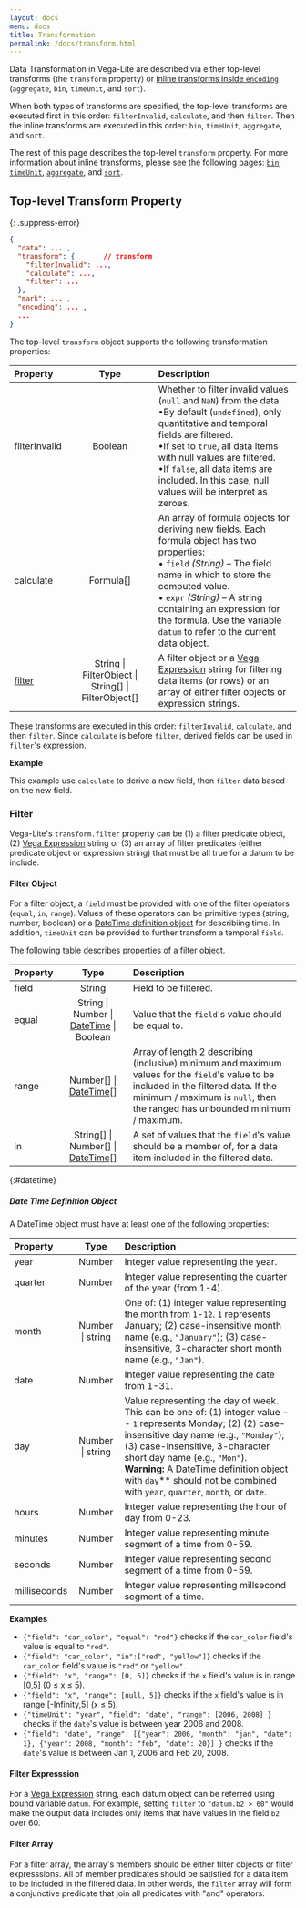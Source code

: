 ```yaml
---
layout: docs
menu: docs
title: Transformation
permalink: /docs/transform.html
---
```


Data Transformation in Vega-Lite are described via either top-level transforms (the `transform` property) or [inline transforms inside `encoding`](encoding.html#inline) (`aggregate`, `bin`, `timeUnit`, and `sort`).

When both types of transforms are specified, the top-level transforms are executed first in this order: `filterInvalid`, `calculate`, and then `filter`. Then the inline transforms are executed in this order: `bin`, `timeUnit`, `aggregate`, and `sort`.

The rest of this page describes the top-level `transform` property. For more information about inline transforms, please see the following pages: [`bin`](bin.html), [`timeUnit`](timeUnit.html), [`aggregate`](aggregate.html), and [`sort`](sort.html).

## Top-level Transform Property

{: .suppress-error}
```json
{
  "data": ... ,
  "transform": {       // transform
    "filterInvalid": ...,
    "calculate": ...,
    "filter": ...
  },
  "mark": ... ,
  "encoding": ... ,
  ...
}
```

The top-level `transform` object supports the following transformation properties:

| Property      | Type          | Description    |
| :------------ |:-------------:| :------------- |
| filterInvalid    | Boolean       | Whether to filter invalid values (`null` and `NaN`) from the data. <br/>     •By default (`undefined`), only quantitative and temporal fields are filtered. <br/>     •If set to `true`, all data items with null values are filtered. <br/>     •If `false`, all data items are included.  In this case, null values will be interpret as zeroes. |
| calculate     | Formula[]      | An array of formula objects for deriving new fields. Each formula object has two properties: <br/>     • `field` _(String)_ – The field name in which to store the computed value. <br/>    • `expr` _(String)_  – A string containing an expression for the formula. Use the variable `datum` to refer to the current data object.|
| [filter](#filter) | String &#124; FilterObject &#124; String[] &#124; FilterObject[]  | A filter object or a [Vega Expression](https://github.com/vega/vega/wiki/Expressions) string for filtering data items (or rows) or an array of either filter objects or expression strings. |

These transforms are executed in this order: `filterInvalid`, `calculate`, and then `filter`.
Since `calculate` is before `filter`, derived fields can be used in `filter`'s expression.

__Example__

This example use `calculate` to derive a new field, then `filter` data based on the new field.

<span class="vl-example" data-name="bar_filter_calc"></span>


<!-- TODO population use calc to derive Male / Female -->
<!-- TODO example about filterInvalid -->

### Filter

Vega-Lite's `transform.filter` property can be (1) a filter predicate object, (2) [Vega Expression](https://github.com/vega/vega/wiki/Expressions) string or (3) an array of filter predicates (either predicate object or expression string) that must be all true for a datum to be include.

#### Filter Object

For a filter object, a `field` must be provided with one of the filter operators (`equal`, `in`, `range`).  Values of these operators can be primitive types (string, number, boolean) or a [DateTime definition object](#datetime) for describiing time. In addition, `timeUnit` can be provided to further transform a temporal `field`.

The following table describes properties of a filter object.

| Property      | Type          | Description    |
| :------------ |:-------------:| :------------- |
| field         | String        | Field to be filtered. |
| equal         | String &#124; Number &#124; [DateTime](#datetime) &#124; Boolean | Value that the `field`'s value should be equal to. |
| range         | Number[] &#124; [DateTime](#datetime)[] | Array of length 2 describing (inclusive) minimum and maximum values for the `field`'s value to be included in the filtered data.  If the minimum / maximum is `null`, then the ranged has unbounded minimum / maximum.  |
| in            | String[] &#124; Number[] &#124; [DateTime](#datetime)[] | A set of values that the `field`'s value should be a member of, for a data item included in the filtered data. |

{:#datetime}
##### Date Time Definition Object

A DateTime object must have at least one of the following properties:

| Property      | Type          | Description    |
| :------------ |:-------------:| :------------- |
| year          | Number        | Integer value representing the year. |
| quarter       | Number        | Integer value representing the quarter of the year (from 1-4). |
| month         | Number &#124; string | One of: (1) integer value representing the month from `1`-`12`. `1` represents January;  (2) case-insensitive month name (e.g., `"January"`);  (3) case-insensitive, 3-character short month name (e.g., `"Jan"`). |
| date          | Number        | Integer value representing the date from 1-31. |
| day           | Number &#124; string | Value representing the day of week.  This can be one of: (1) integer value -- `1` represents Monday; (2) (2) case-insensitive day name (e.g., `"Monday"`);  (3) case-insensitive, 3-character short day name (e.g., `"Mon"`).   <br/> **Warning:** A DateTime definition object with `day`** should not be combined with `year`, `quarter`, `month`, or `date`. |
| hours         | Number        | Integer value representing the hour of day from 0-23. |
| minutes       | Number        | Integer value representing minute segment of a time from 0-59. |
| seconds       | Number        | Integer value representing  second segment of a time from 0-59. |
| milliseconds  | Number        | Integer value representing  millsecond segment of a time. |

**Examples**

- `{"field": "car_color", "equal": "red"}` checks if the `car_color` field's value is equal to `"red"`.
- `{"field": "car_color", "in":["red", "yellow"]}` checks if the `car_color` field's value is `"red"` or `"yellow"`.
- `{"field": "x", "range": [0, 5]}` checks if the `x` field's value is in range [0,5] (0 ≤ x ≤ 5).
- `{"field": "x", "range": [null, 5]}` checks if the `x` field's value is in range [-Infinity,5] (x ≤ 5).
- `{"timeUnit": "year", "field": "date", "range": [2006, 2008] }` checks if the `date`'s value is between year 2006 and 2008.
- `{"field": "date", "range": [{"year": 2006, "month": "jan", "date": 1}, {"year": 2008, "month": "feb", "date": 20}] }` checks if the `date`'s value is between Jan 1, 2006  and Feb 20, 2008.

#### Filter Expresssion

For a [Vega Expression](https://github.com/vega/vega/wiki/Expressions) string, each datum object can be referred using bound variable `datum`. For example, setting `filter` to `"datum.b2 > 60"` would make the output data includes only items that have values in the field `b2` over 60.

#### Filter Array

For a filter array, the array's members should be either filter objects or filter expresssions.  All of member predicates should be satisfied for a data item to be included in the filtered data.  In other words, the `filter` array will form a conjunctive predicate that join all predicates with "and" operators.
